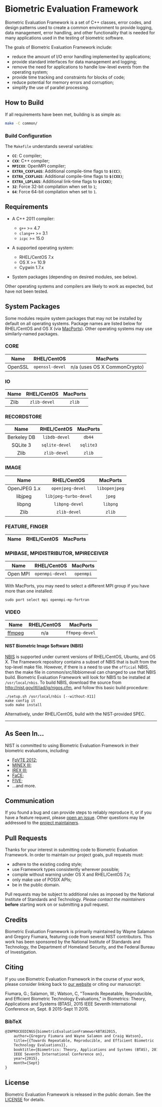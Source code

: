 Biometric Evaluation Framework
==============================
Biometric Evaluation Framework is a set of C++ classes, error codes, and design
patterns used to create a common environment to provide logging, data
management, error handling, and other functionality that is needed for many
applications used in the testing of biometric software.

The goals of Biometric Evaluation Framework include:
 * reduce the amount of I/O error handling implemented by applications;
 * provide standard interfaces for data management and logging;
 * remove the need for applications to handle low-level events from the 
   operating system;
 * provide time tracking and constraints for blocks of code;
 * reduce potential for memory errors and corruption;
 * simplify the use of parallel processing.

How to Build
------------
If all requirements have been met, building is as simple as:
```bash
make -C common/
```

### Build Configuration
The `Makefile` understands several variables:
 * **`CC`**: C compiler;
 * **`CXX`**: C++ compiler;
 * **`MPICXX`**: OpenMPI compiler;
 * **`EXTRA_CXXFLAGS`**: Additional compile-time flags to **`$(CC)`**;
 * **`EXTRA_CXXFLAGS`**: Additional compile-time flags to **`$(CXX)`**;
 * **`EXTRA_LDFLAGS`**: Additional link-time flags to **`$(CXX)`**;
 * **`32`**: Force 32-bit compilation when set to `1`;
 * **`64`**: Force 64-bit compilation when set to `1`.

Requirements
------------
 * A C++ 2011 compiler:
	* `g++` >= 4.7
	* `clang++` >= 3.1
	* `icpc` >= 15.0

 * A supported operating system:
	* RHEL/CentOS 7.x
	* OS X >= 10.9
	* Cygwin 1.7.x
	
 * System packages (depending on desired modules, see below).

Other operating systems and compilers are likely to work as expected, but have
not been tested.
 
System Packages
---------------
Some modules require system packages that may not be installed by default on
all operating systems. Package names are listed below for RHEL/CentOS and OS X
(via [MacPorts](https://www.macports.org)). Other operating systems may use
similarly-named packages.

### CORE
| Name         | RHEL/CentOS           | MacPorts                     |
|:------------:|:---------------------:|:----------------------------:|
| OpenSSL      | `openssl-devel`       | n/a (uses OS X CommonCrypto) |

### IO
| Name         | RHEL/CentOS  | MacPorts |
|:------------:|:------------:|:--------:|
| Zlib         | `zlib-devel` | `zlib`   |

### RECORDSTORE
| Name         | RHEL/CentOS    | MacPorts  |
|:------------:|:--------------:|:---------:|
| Berkeley DB  | `libdb-devel`  | `db44`    |
| SQLite 3     | `sqlite-devel` | `sqlite3` |
| Zlib         | `zlib-devel`   | `zlib`    |

### IMAGE
| Name                                        | RHEL/CentOS           | MacPorts      |
|:-------------------------------------------:|:---------------------:|:-------------:|
| OpenJPEG 1.x                                | `openjpeg-devel`      | `libopenjpeg` |
| libjpeg                                     | `libjpeg-turbo-devel` | `jpeg`        |
| libpng                                      | `libpng-devel`        | `libpng`      |
| Zlib                                        | `zlib-devel`          | `zlib`        |

### FEATURE, FINGER
| Name                                        | RHEL/CentOS           | MacPorts      |
|:-------------------------------------------:|:---------------------:|:-------------:|

### MPIBASE, MPIDISTRIBUTOR, MPIRECEIVER
| Name         | RHEL/CentOS     | MacPorts  |
|:------------:|:---------------:|:---------:|
| Open MPI     | `openmpi-devel` | `openmpi` |

With MacPorts, you may need to select a different MPI group if you have more than one
installed:

`sudo port select mpi openmpi-mp-fortran`

### VIDEO
| Name                        | RHEL/CentOS | MacPorts       |
|:---------------------------:|:-----------:|:--------------:|
| [ffmpeg](http://ffmpeg.org) | n/a         | `ffmpeg-devel` |


#### NIST Biometric Image Software (NBIS)
[NBIS](http://nist.gov/itl/iad/ig/nbis.cfm) is supported under current versions
of RHEL/CentOS, Ubuntu, and OS X. The Framework repository contains a subset
of NBIS that is built from the top-level make file. However, if there is a need
to use the `official` NBIS, then the make file in common/src/libbiomeval can
changed to use that NBIS build. Biometric Evaluation Framework will look for NBIS
to be installed at `/usr/local/nbis`. To build NBIS, download the source from
http://nist.gov/itl/iad/ig/nigos.cfm, and follow this basic build procedure:

```
./setup.sh /usr/local/nbis [--without-X11]
make config it
sudo make install
```

Alternatively, under RHEL/CentOS, build with the NIST-provided SPEC.

---

As Seen In...
-------------
NIST is committed to using Biometric Evaluation Framework in their biometric
evaluations, including:

 * [FpVTE 2012](http://www.nist.gov/itl/iad/ig/fpvte2012.cfm);
 * [MINEX III](http://www.nist.gov/itl/iad/ig/minexiii.cfm);
 * [IREX III](http://www.nist.gov/itl/iad/ig/irexiii.cfm);
 * [FaCE](http://www.nist.gov/itl/iad/ig/facechallenges.cfm);
 * [FIVE](http://www.nist.gov/itl/iad/ig/five.cfm);
 * ...and more.

Communication
-------------
If you found a bug and can provide steps to reliably reproduce it, or if you
have a feature request, please
[open an issue](https://github.com/usnistgov/BiometricEvaluation/issues). Other
questions may be addressed to the 
[project maintainers](mailto:beframework@nist.gov).

Pull Requests
-------------
Thanks for your interest in submitting code to Biometric Evaluation Framework.
In order to maintain our project goals, pull requests must:
 * adhere to the existing coding style;
 * use Framework types consistently wherever possible;
 * compile without warning under OS X and RHEL/CentOS 7.x;
 * only make use of POSIX APIs;
 * be in the public domain.

Pull requests may be subject to additional rules as imposed by the National
Institute of Standards and Technology. *Please contact the maintainers*
**before** starting work on or submitting a pull request.

Credits
-------
Biometric Evaluation Framework is primarily maintained by Wayne Salamon and
Gregory Fiumara, featuring code from several NIST contributors. This work has
been sponsored by the National Institute of Standards and Technology, the
Department of Homeland Security, and the Federal Bureau of Investigation.

Citing
------
If you use Biometric Evaluation Framework in the course of your work, please
consider linking back to
[our website](http://www.nist.gov/itl/iad/ig/framework.cfm) or citing our
manuscript:

Fiumara, G.; Salamon, W.; Watson, C, "Towards Repeatable, Reproducible, and
Efficient Biometric Technology Evaluations," in Biometrics: Theory,
Applications and Systems (BTAS), 2015 IEEE Seventh International Conference on,
Sept. 8 2015-Sept 11 2015.

### BibTeX
```latex
@INPROCEEDINGS{biometricEvaluationFrameworkBTAS2015,
	author={Gregory Fiumara and Wayne Salamon and Craig Watson},
	title={{Towards Repeatable, Reproducible, and Efficient Biometric
	Technology Evaluations}},
	booktitle={Biometrics: Theory, Applications and Systems (BTAS), 2015
	IEEE Seventh International Conference on}, 
	year={2015},
	month={Sept}
}
```

License
-------
Biometric Evaluation Framework is released in the public domain. See the 
[LICENSE](https://github.com/usnistgov/BiometricEvaluation/blob/master/LICENSE.md)
for details.

